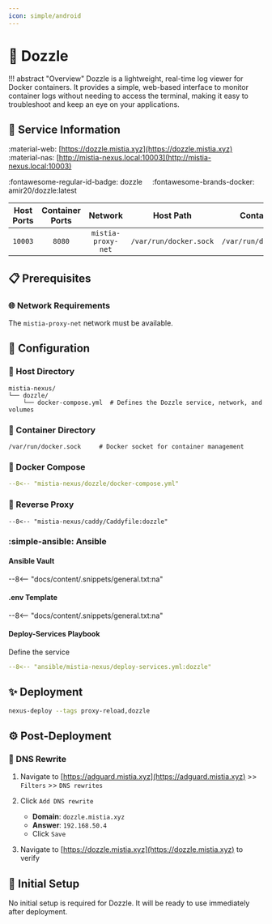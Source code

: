 ```yaml
---
icon: simple/android
---
```


# 🐝 Dozzle

!!! abstract "Overview"
    Dozzle is a lightweight, real-time log viewer for Docker containers. It provides a simple, web-based interface to monitor container logs without needing to access the terminal, making it easy to troubleshoot and keep an eye on your applications.

## 📑 Service Information

:material-web: [https://dozzle.mistia.xyz](https://dozzle.mistia.xyz) &nbsp;&nbsp;&nbsp; :material-nas: [http://mistia-nexus.local:10003](http://mistia-nexus.local:10003)

:fontawesome-regular-id-badge: dozzle &nbsp;&nbsp;&nbsp; :fontawesome-brands-docker: amir20/dozzle:latest

| Host Ports | Container Ports | Network |  Host Path | Container Path |
|:----------:|:------------:|:----------:|:----------:|:--------------:|
| `10003` | `8080` | `mistia-proxy-net` | `/var/run/docker.sock` | `/var/run/docker.sock:ro` |

## 📋 Prerequisites

### 🌐 Network Requirements

The `mistia-proxy-net` network must be available.

## 🔧 Configuration

### 📂 Host Directory

```text
mistia-nexus/
└── dozzle/
    └── docker-compose.yml  # Defines the Dozzle service, network, and volumes
```

### 📁 Container Directory

```text
/var/run/docker.sock     # Docker socket for container management
```

### 🐋 Docker Compose

```yaml title="docker-compose.yml"
--8<-- "mistia-nexus/dozzle/docker-compose.yml"
```

### 🔀 Reverse Proxy

```Caddyfile title="Caddyfile"
--8<-- "mistia-nexus/caddy/Caddyfile:dozzle"
```

### :simple-ansible: Ansible

#### Ansible Vault

--8<-- "docs/content/.snippets/general.txt:na"

#### .env Template

--8<-- "docs/content/.snippets/general.txt:na"

#### Deploy-Services Playbook

Define the service

```yaml title="deploy-services.yml"
--8<-- "ansible/mistia-nexus/deploy-services.yml:dozzle"
```

## ✨ Deployment

```bash
nexus-deploy --tags proxy-reload,dozzle
```

## ⚙️ Post-Deployment

### 📝 DNS Rewrite

1. Navigate to [https://adguard.mistia.xyz](https://adguard.mistia.xyz) >> `Filters` >> `DNS rewrites`

2. Click `Add DNS rewrite`
      - **Domain**: `dozzle.mistia.xyz`
      - **Answer**: `192.168.50.4`
      - Click `Save`

3. Navigate to [https://dozzle.mistia.xyz](https://dozzle.mistia.xyz) to verify

## 🚀 Initial Setup

No initial setup is required for Dozzle. It will be ready to use immediately after deployment.
